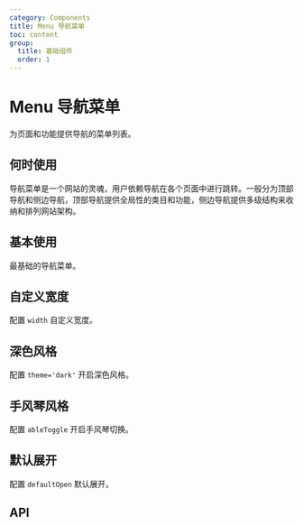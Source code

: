 ```yaml
---
category: Components
title: Menu 导航菜单
toc: content
group:
  title: 基础组件
  order: 1
---
```


# Menu 导航菜单

为页面和功能提供导航的菜单列表。

## 何时使用

导航菜单是一个网站的灵魂，用户依赖导航在各个页面中进行跳转。一般分为顶部导航和侧边导航，顶部导航提供全局性的类目和功能，侧边导航提供多级结构来收纳和排列网站架构。

## 基本使用

最基础的导航菜单。

<code src="./demos/basic.tsx"></code>

## 自定义宽度

配置 `width` 自定义宽度。

<code src="./demos/width.tsx"></code>

## 深色风格

配置 `theme='dark'` 开启深色风格。

<code src="./demos/theme.tsx"></code>

## 手风琴风格

配置 `ableToggle` 开启手风琴切换。

<code src="./demos/ableToggle.tsx"></code>

## 默认展开

配置 `defaultOpen` 默认展开。

<code src="./demos/defaultOpen.tsx"></code>

## API

<API id="Menu"></API>
